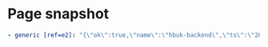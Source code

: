 # Page snapshot

```yaml
- generic [ref=e2]: "{\"ok\":true,\"name\":\"hbuk-backend\",\"ts\":\"2025-08-22T04:36:42.290Z\"}"
```